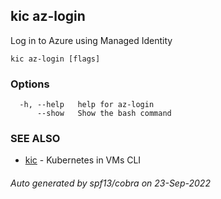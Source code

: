 ## kic az-login

Log in to Azure using Managed Identity

```
kic az-login [flags]
```

### Options

```
  -h, --help   help for az-login
      --show   Show the bash command
```

### SEE ALSO

* [kic](kic.md)	 - Kubernetes in VMs CLI

###### Auto generated by spf13/cobra on 23-Sep-2022
